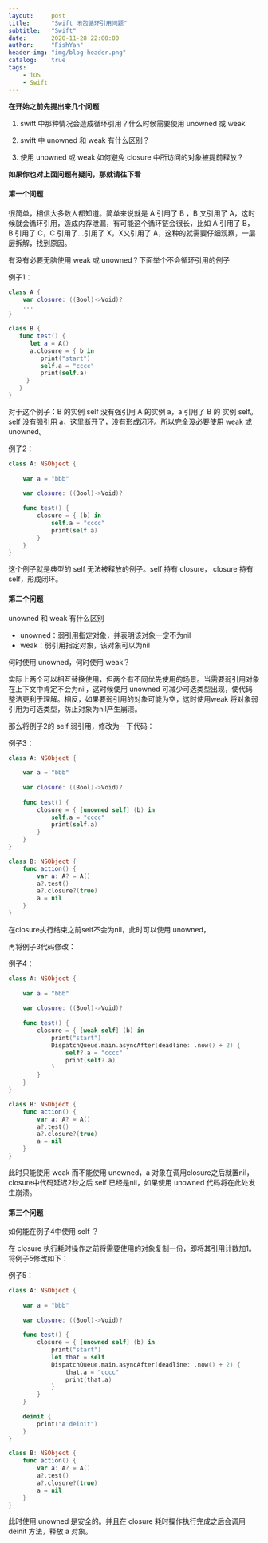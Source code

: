 ```yaml
---
layout:     post
title:      "Swift 闭包循环引用问题"
subtitle:   "Swift"
date:       2020-11-28 22:00:00
author:     "FishYan"
header-img: "img/blog-header.png" 
catalog:    true
tags:
    - iOS
    - Swift
---
```


**在开始之前先提出来几个问题**

1. swift 中那种情况会造成循环引用？什么时候需要使用 unowned 或 weak 
   
2. swift 中 unowned 和 weak 有什么区别？
   
3. 使用 unowned 或 weak 如何避免 closure 中所访问的对象被提前释放？
   
**如果你也对上面问题有疑问，那就请往下看**

#### 第一个问题
很简单，相信大多数人都知道。简单来说就是 A 引用了 B ，B 又引用了 A，这时候就会循环引用，造成内存泄漏，有可能这个循环链会很长，比如 A 引用了 B， B 引用了 C，C 引用了...引用了 X，X又引用了 A，这种的就需要仔细观察，一层层拆解，找到原因。

有没有必要无脑使用 weak 或 unowned？下面举个不会循环引用的例子

例子1：
```Swift
class A {
    var closure: ((Bool)->Void)?
    ...
}

class B {
   func test() {
      let a = A()
      a.closure = { b in
         print("start")
         self.a = "cccc"
         print(self.a)
     }
   }
}
```
对于这个例子：B 的实例 self 没有强引用 A 的实例 a，a 引用了 B 的 实例 self。self 没有强引用 a，这里断开了，没有形成闭环。所以完全没必要使用 weak 或 unowned。

例子2：
```swift
class A: NSObject {
    
    var a = "bbb"
    
    var closure: ((Bool)->Void)?
    
    func test() {
        closure = { (b) in
            self.a = "cccc"
            print(self.a)
        }
    }
}
```
这个例子就是典型的 self 无法被释放的例子。self 持有 closure， closure 持有 self，形成闭环。

#### 第二个问题
unowned 和 weak 有什么区别

- unowned：弱引用指定对象，并表明该对象一定不为nil
- weak：弱引用指定对象，该对象可以为nil
  
何时使用 unowned，何时使用 weak？

实际上两个可以相互替换使用，但两个有不同优先使用的场景。当需要弱引用对象在上下文中肯定不会为nil，这时候使用 unowned 可减少可选类型出现，使代码整洁更利于理解。相反，如果要弱引用的对象可能为空，这时使用weak 将对象弱引用为可选类型，防止对象为nil产生崩溃。

那么将例子2的 self 弱引用，修改为一下代码：

例子3：
```swift
class A: NSObject {
    
    var a = "bbb"
    
    var closure: ((Bool)->Void)?
    
    func test() {
        closure = { [unowned self] (b) in
            self.a = "cccc"
            print(self.a)
        }
    }
}

class B: NSObject {
    func action() {
        var a: A? = A()
        a?.test()
        a?.closure?(true)
        a = nil
    }
}
````

在closure执行结束之前self不会为nil，此时可以使用 unowned，

再将例子3代码修改：

例子4：
```swift
class A: NSObject {
    
    var a = "bbb"
    
    var closure: ((Bool)->Void)?
    
    func test() {
        closure = { [weak self] (b) in
            print("start")
            DispatchQueue.main.asyncAfter(deadline: .now() + 2) {
                self?.a = "cccc"
                print(self?.a)
            }
        }
    }
}

class B: NSObject {
    func action() {
        var a: A? = A()
        a?.test()
        a?.closure?(true)
        a = nil
    }
}
```
此时只能使用 weak 而不能使用 unowned，a 对象在调用closure之后就置nil，closure中代码延迟2秒之后 self 已经是nil，如果使用 unowned 代码将在此处发生崩溃。

#### 第三个问题
如何能在例子4中使用 self ？

在 closure 执行耗时操作之前将需要使用的对象复制一份，即将其引用计数加1。将例子5修改如下：

例子5：
```swift
class A: NSObject {
    
    var a = "bbb"
    
    var closure: ((Bool)->Void)?
    
    func test() {
        closure = { [unowned self] (b) in
            print("start")
            let that = self
            DispatchQueue.main.asyncAfter(deadline: .now() + 2) {
                that.a = "cccc"
                print(that.a)
            }
        }
    }
    
    deinit {
        print("A deinit")
    }
}

class B: NSObject {
    func action() {
        var a: A? = A()
        a?.test()
        a?.closure?(true)
        a = nil
    }
}
```

此时使用 unowned 是安全的。并且在 closure 耗时操作执行完成之后会调用 deinit 方法，释放 a 对象。